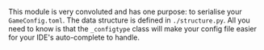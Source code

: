 This module is very convoluted and has one purpose: to serialise your `GameConfig.toml`.
The data structure is defined in `./structure.py`.
All you need to know is that the `_configtype` class will make your config file easier for your IDE's auto-complete to handle.